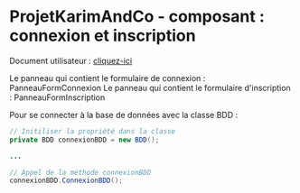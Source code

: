 # ProjetKarimAndCo - composant : connexion et inscription
Document utilisateur : [cliquez-ici](https://docs.google.com/document/d/1nW1IItZ4RfnRoahEaQirap2QfmtTX6tPgkBLDmhopvI/edit?usp=sharing)

Le panneau qui contient le formulaire de connexion :  PanneauFormConnexion
Le panneau qui contient le formulaire d'inscription :  PanneauFormInscription

Pour se connecter à la base de données avec la classe BDD :
```java
// Initiliser la propriété dans la classe
private BDD connexionBDD = new BDD();

...

// Appel de la méthode connexionBDD
connexionBDD.ConnexionBDD();
```
